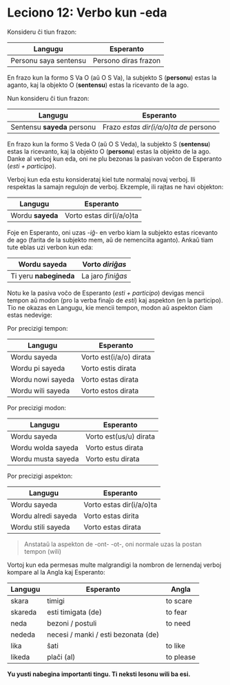 # Leciono 12: Verbo kun -eda

Konsideru ĉi tiun frazon:

| Langugu               | Esperanto            |
|-----------------------|----------------------|
| Personu saya sentensu | Persono diras frazon |

En frazo kun la formo S Va O (aŭ O S Va), la subjekto S (**personu**) estas la
aganto, kaj la objekto O (**sentensu**) estas la ricevanto de la ago.

Nun konsideru ĉi tiun frazon:

| Langugu                     | Esperanto                             |
|-----------------------------|---------------------------------------|
| Sentensu **sayeda** personu | Frazo *estas dir(i/a/o)ta de* persono |

En frazo kun la formo S Veda O (aŭ O S Veda), la subjekto S (**sentensu**) estas
la ricevanto, kaj la objekto O (**personu**) estas la objekto de la ago. Danke
al verboj kun eda, oni ne plu bezonas la pasivan voĉon de Esperanto (*esti + participo*).

Verboj kun eda estu konsiderataj kiel tute normalaj novaj verboj. Ili respektas
la samajn regulojn de verboj. Ekzemple, ili rajtas ne havi objekton:

| Langugu          | Esperanto                |
|------------------|--------------------------|
| Wordu **sayeda** | Vorto estas dir(i/a/o)ta

Foje en Esperanto, oni uzas *-iĝ-* en verbo kiam la subjekto estas ricevanto de
ago (farita de la subjekto mem, aŭ de nemenciita aganto). Ankaŭ tiam tute eblas
uzi verbon kun eda:

| Wordu **sayeda**       | Vorto *diriĝas*   |
|------------------------|-------------------|
| Ti yeru **nabegineda** | La jaro *finiĝas* |

Notu ke la pasiva voĉo de Esperanto (*esti + participo*) devigas mencii tempon
aŭ modon (pro la verba finaĵo de *esti*) kaj aspekton (en la participo). Tio ne
okazas en Langugu, kie mencii tempon, modon aŭ aspekton ĉiam estas nedevige:

Por precizigi tempon:

| Langugu           | Esperanto               |
|-------------------|-------------------------|
| Wordu sayeda      | Vorto est(i/a/o) dirata |
| Wordu pi sayeda   | Vorto estis dirata      |
| Wordu nowi sayeda | Vorto estas dirata      |
| Wordu wili sayeda | Vorto estos dirata      |

Por precizigi modon:

| Langugu            | Esperanto              |
|--------------------|------------------------|
| Wordu sayeda       | Vorto est(us/u) dirata |
| Wordu wolda sayeda | Vorto estus dirata     |
| Wordu musta sayeda | Vorto estu dirata      |

Por precizigi aspekton:

| Langugu               | Esperanto            |
|-----------------------|----------------------|
|Wordu sayeda|Vorto estas dir(i/a/o)ta|
|Wordu alredi sayeda|Vorto estas dirita|
|Wordu stili sayeda|Vorto estas dirata|

>Anstataŭ la aspekton de -ont- -ot-, oni normale uzas la postan tempon (wili)

Vortoj kun eda permesas multe malgrandigi la nombron de lernendaj verboj kompare
al la Angla kaj Esperanto:

| Langugu | Esperanto                           | Angla     |
|---------|-------------------------------------|-----------|
| skara   | timigi                              | to scare  |
| skareda | esti timigata (de)                  | to fear   |
| neda    | bezoni / postuli                    | to need   |
| nededa  | necesi / manki / esti bezonata (de) |           |
| lika    | ŝati                                | to like   |
| likeda  | plaĉi (al)                          | to please |

**Yu yusti nabegina importanti tingu. Ti neksti lesonu wili ba esi.**

